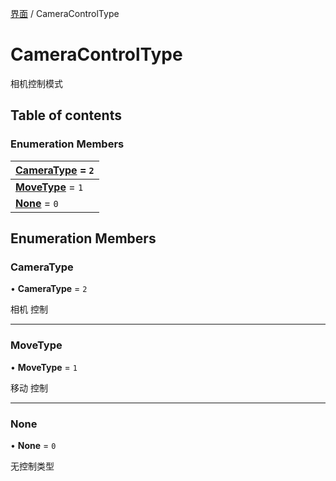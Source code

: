 [界面](../groups/界面.界面.md) / CameraControlType

# CameraControlType <Badge type="tip" text="Enumeration" /> <Score text="CameraControlType" />

相机控制模式

## Table of contents

### Enumeration Members <Score text="Enumeration" /> 
| **[CameraType](mw.CameraControlType.md#cameratype)** = ``2``  |
| :----- |
| **[MoveType](mw.CameraControlType.md#movetype)** = ``1`` |
| **[None](mw.CameraControlType.md#none)** = ``0`` |

## Enumeration Members

### CameraType <Score text="CameraType" /> 

• **CameraType** = ``2``

相机  控制

___

### MoveType <Score text="MoveType" /> 

• **MoveType** = ``1``

移动 控制

___

### None <Score text="None" /> 

• **None** = ``0``

无控制类型
